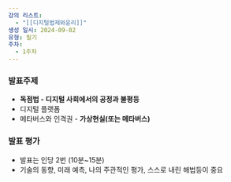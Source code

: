 ```yaml
---
강의 리스트:
  - "[[디지털법제와윤리]]"
생성 일시: 2024-09-02
유형: 필기
주차:
  - 1주차
---
```

### 발표주제

- **독점법 - 디지털 사회에서의 공정과 불평등**
- 디지털 플랫폼
- 메타버스와 인격권 - **가상현실(또는 메타버스)**

  

### 발표 평가

- 발표는 인당 2번 (10분~15분)
- 기술의 동향, 미래 예측, 나의 주관적인 평가, 스스로 내린 해법등이 중요